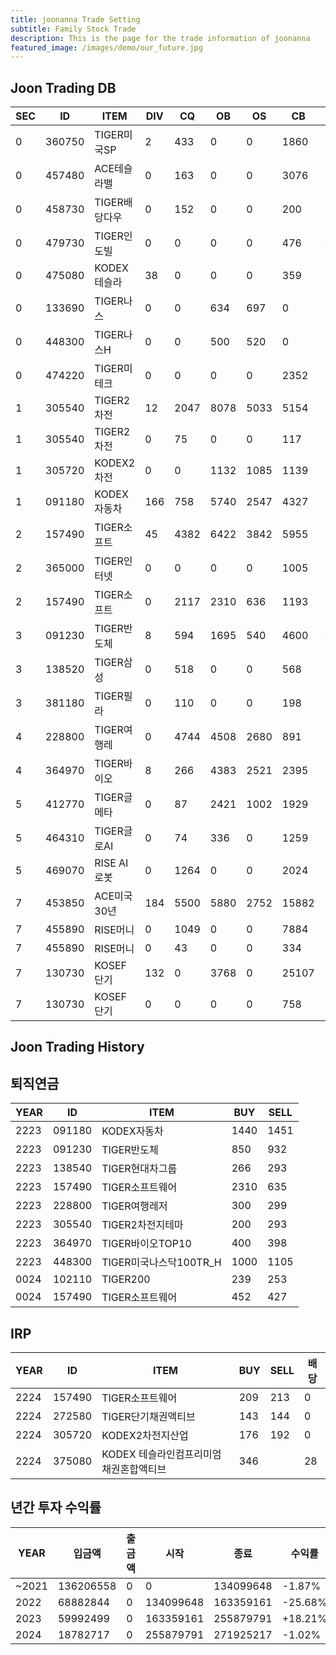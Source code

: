 ```yaml
---
title: joonanna Trade Setting
subtitle: Family Stock Trade
description: This is the page for the trade information of joonanna
featured_image: /images/demo/our_future.jpg
---
```

## Joon Trading DB

|SEC|ID|ITEM |DIV|CQ|OB|OS|CB|CS|
|---|--|-----|---|--|--|--|--|--|
|0|360750|TIGER미국SP|2|433|0|0|1860|1030|
|0|457480|ACE테슬라밸|0|163|0|0|3076|3190|
|0|458730|TIGER배당다우|0|152|0|0|200|0|
|0|479730|TIGER인도빌|0|0|0|0|476|493|
|0|475080|KODEX테슬라|38|0|0|0|359|338|
|0|133690|TIGER나스|0|0|634|697|0|0|
|0|448300|TIGER나스H|0|0|500|520|0|0|
|0|474220|TIGER미테크|0|0|0|0|2352|2409|
|1|305540|TIGER2차전|12|2047|8078|5033|5154|3793|
|1|305540|TIGER2차전|0|75|0|0|117|0|
|1|305720|KODEX2차전|0|0|1132|1085|1139|1161|
|1|091180|KODEX자동차|166|758|5740|2547|4327|6480|
|2|157490|TIGER소프트|45|4382|6422|3842|5955|3311|
|2|365000|TIGER인터넷|0|0|0|0|1005|1012|
|2|157490|TIGER소프트|0|2117|2310|636|1193|1168|
|3|091230|TIGER반도체|8|594|1695|540|4600|4202|
|3|138520|TIGER삼성|0|518|0|0|568|0|
|3|381180|TIGER필라|0|110|0|0|198|0|
|4|228800|TIGER여행레|0|4744|4508|2680|891|655|
|4|364970|TIGER바이오|8|266|4383|2521|2395|3910|
|5|412770|TIGER글메타|0|87|2421|1002|1929|3433|
|5|464310|TIGER글로AI|0|74|336| 0|1259|1607|
|5|469070|RISE AI로봇|0|1264|0|0|2024|886|
|7|453850|ACE미국30년|184|5500|5880|2752|15882|14555|
|7|455890|RISE머니|0|1049|0|0|7884|2310|
|7|455890|RISE머니|0|43|0|0|334|106|
|7|130730|KOSEF단기|132|0|3768|0|25107|28818|
|7|130730|KOSEF단기|0|0|0|0|758|740|

## Joon Trading History
## 퇴직연금
|YEAR|ID|ITEM |BUY|SELL|
|----|--|-----|---|----|
|2223|091180|KODEX자동차|1440|1451|
|2223|091230|TIGER반도체|850|932|
|2223|138540|TIGER현대차그룹|266|293|
|2223|157490|TIGER소프트웨어|2310|635|
|2223|228800|TIGER여행레저|300|299|
|2223|305540|TIGER2차전지테마|200|293|
|2223|364970|TIGER바이오TOP10|400|398|
|2223|448300|TIGER미국나스닥100TR_H|1000|1105|
|0024|102110|TIGER200|239|253| 
|0024|157490|TIGER소프트웨어|452|427|

## IRP
|YEAR|ID|ITEM |BUY|SELL|배당|
|----|--|-----|---|----|--|
|2224|157490|TIGER소프트웨어|209|213|0|
|2224|272580|TIGER단기채권액티브|143|144|0| 
|2224|305720|KODEX2차전지산업|176|192|0|
|2224|375080|KODEX 테슬라인컴프리미엄채권혼합액티브|346||28|



## 년간 투자 수익률
|YEAR|입금액|출금액|시작|종료|수익률|
|----|--|-----|---|----|--|
|~2021|136206558|0|0|134099648|-1.87%|
|2022|68882844|0|134099648|163359161|-25.68%| 
|2023|59992499|0|163359161|255879791|+18.21%|
|2024|18782717|0|255879791|271925217|-1.02%|







